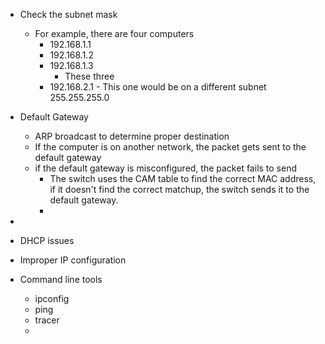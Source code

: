 - Check the subnet mask 
	- For example, there are four computers
		- 192.168.1.1
		- 192.168.1.2
		- 192.168.1.3
			- These three 
		- 192.168.2.1 - This one would be on a different subnet 255.255.255.0 
- Default Gateway
	- ARP broadcast to determine proper destination
	- If the computer is on another network, the packet gets sent to the default gateway
	- if the default gateway is misconfigured, the packet fails to send 
		- The switch uses the CAM table to find the correct MAC address, if it doesn't find the correct matchup, the switch sends it to the default gateway. 
		- 
- 
- DHCP issues
- Improper IP configuration

- Command line tools
	- ipconfig
	- ping
	- tracer
	- 